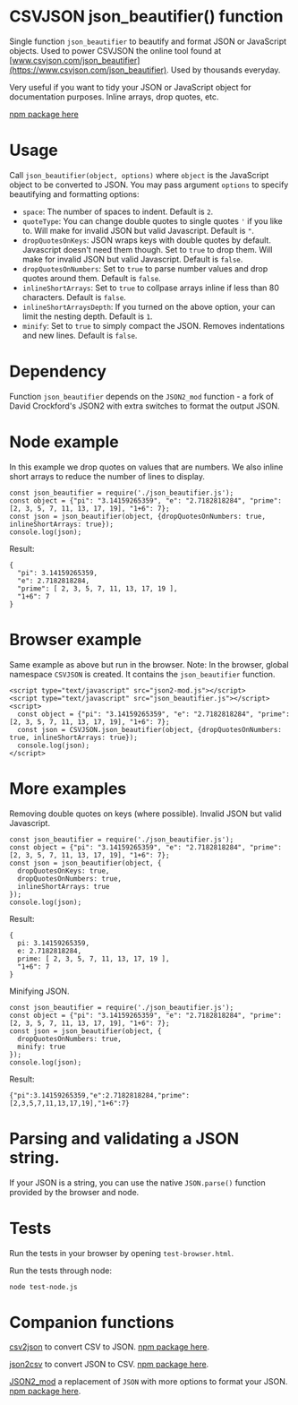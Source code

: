 CSVJSON json_beautifier() function
==================================

Single function `json_beautifier` to beautify and format JSON or JavaScript objects. Used to power CSVJSON the online tool found at [www.csvjson.com/json_beautifier](https://www.csvjson.com/json_beautifier). Used by thousands everyday.

Very useful if you want to tidy your JSON or JavaScript object for documentation purposes. Inline arrays, drop quotes, etc.

[npm package here](https://www.npmjs.com/package/csvjson-json_beautifier)

# Usage

Call `json_beautifier(object, options)` where `object` is the JavaScript object to be converted to JSON.
You may pass argument `options` to specify beautifying and formatting options:
- `space`: The number of spaces to indent. Default is `2`.
- `quoteType`: You can change double quotes to single quotes `'` if you like to. Will make for invalid JSON but valid Javascript. Default is `"`.
- `dropQuotesOnKeys`: JSON wraps keys with double quotes by default. Javascript doesn't need them though. Set to `true` to drop them. Will make for invalid JSON but valid Javascript. Default is `false`.
- `dropQuotesOnNumbers`: Set to `true` to parse number values and drop quotes around them. Default is `false`.
- `inlineShortArrays`: Set to `true` to collpase arrays inline if less than 80 characters. Default is `false`.
- `inlineShortArraysDepth`: If you turned on the above option, your can limit the nesting depth. Default is `1`.
- `minify`: Set to `true` to simply compact the JSON. Removes indentations and new lines. Default is `false`.

# Dependency

Function `json_beautifier` depends on the `JSON2_mod` function - a fork of David Crockford's JSON2 with extra switches to format the output JSON.

# Node example

In this example we drop quotes on values that are numbers.
We also inline short arrays to reduce the number of lines to display.

```
const json_beautifier = require('./json_beautifier.js');
const object = {"pi": "3.14159265359", "e": "2.7182818284", "prime": [2, 3, 5, 7, 11, 13, 17, 19], "1+6": 7};
const json = json_beautifier(object, {dropQuotesOnNumbers: true, inlineShortArrays: true});
console.log(json);
```
Result:
```
{
  "pi": 3.14159265359,
  "e": 2.7182818284,
  "prime": [ 2, 3, 5, 7, 11, 13, 17, 19 ],
  "1+6": 7
}
```

# Browser example

Same example as above but run in the browser.
Note: In the browser, global namespace `CSVJSON` is created. It contains the `json_beautifier` function.

```
<script type="text/javascript" src="json2-mod.js"></script>
<script type="text/javascript" src="json_beautifier.js"></script>
<script>
  const object = {"pi": "3.14159265359", "e": "2.7182818284", "prime": [2, 3, 5, 7, 11, 13, 17, 19], "1+6": 7};
  const json = CSVJSON.json_beautifier(object, {dropQuotesOnNumbers: true, inlineShortArrays: true});
  console.log(json);
</script>
```

# More examples

Removing double quotes on keys (where possible). Invalid JSON but valid Javascript.
```
const json_beautifier = require('./json_beautifier.js');
const object = {"pi": "3.14159265359", "e": "2.7182818284", "prime": [2, 3, 5, 7, 11, 13, 17, 19], "1+6": 7};
const json = json_beautifier(object, {
  dropQuotesOnKeys: true,
  dropQuotesOnNumbers: true,
  inlineShortArrays: true
});
console.log(json);
```
Result:
```
{
  pi: 3.14159265359,
  e: 2.7182818284,
  prime: [ 2, 3, 5, 7, 11, 13, 17, 19 ],
  "1+6": 7
}
```

Minifying JSON.
```
const json_beautifier = require('./json_beautifier.js');
const object = {"pi": "3.14159265359", "e": "2.7182818284", "prime": [2, 3, 5, 7, 11, 13, 17, 19], "1+6": 7};
const json = json_beautifier(object, {
  dropQuotesOnNumbers: true,
  minify: true
});
console.log(json);
```
Result:
```
{"pi":3.14159265359,"e":2.7182818284,"prime":[2,3,5,7,11,13,17,19],"1+6":7}
```

# Parsing and validating a JSON string.
If your JSON is a string, you can use the native `JSON.parse()` function provided by the browser and node.

# Tests
Run the tests in your browser by opening `test-browser.html`.

Run the tests through node:
```
node test-node.js
```

# Companion functions

[csv2json](https://github.com/martindrapeau/csvjson-csv2json) to convert CSV to JSON. [npm package here](https://www.npmjs.com/package/csvjson-csv2json).

[json2csv](https://github.com/martindrapeau/csvjson-csv2json) to convert JSON to CSV. [npm package here](https://www.npmjs.com/package/csvjson-json2csv).

[JSON2_mod](https://github.com/martindrapeau/json2-mod) a replacement of `JSON` with more options to format your JSON. [npm package here](https://www.npmjs.com/package/json2-mod).